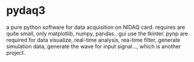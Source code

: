 # pydaq3
a pure python software for data acquisition on NIDAQ card. requires are quite small, only matplotlib, numpy, pandas.. gui use the tkinter.
pynp are required for data visualize, real-time analysis, rea-time filter, generate simulation data, generate the wave for input signal..., which is another project. 
